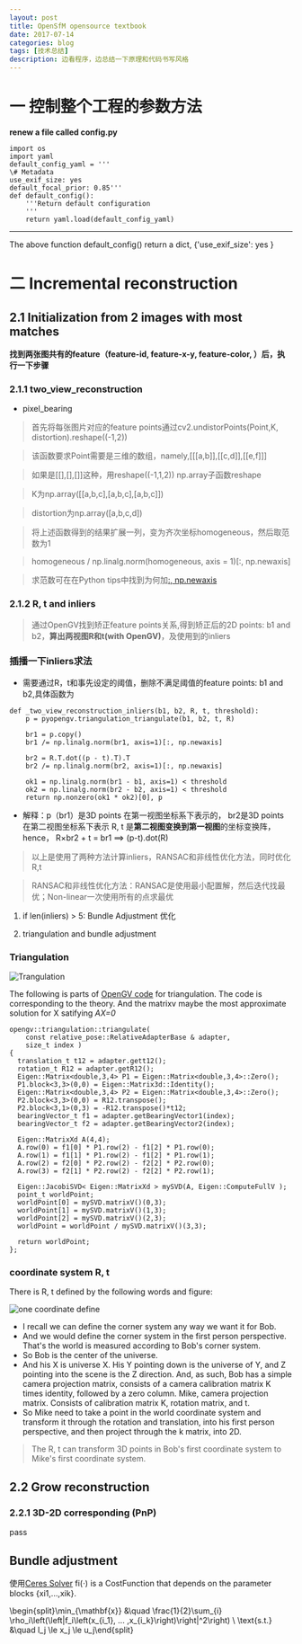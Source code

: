 ```yaml
---
layout: post
title: OpenSfM opensource textbook
date: 2017-07-14
categories: blog
tags: [技术总结]
description: 边看程序，边总结一下原理和代码书写风格
---
```

# 一 控制整个工程的参数方法

**renew a file called config.py**
```
import os
import yaml
default_config_yaml = '''
\# Metadata
use_exif_size: yes
default_focal_prior: 0.85'''
def default_config():
    '''Return default configuration
    '''
    return yaml.load(default_config_yaml)
```
---

The above function default_config() return a dict, {'use_exif_size': yes  }

# 二 Incremental reconstruction


## 2.1 Initialization from 2 images with most matches

**找到两张图共有的feature（feature-id, feature-x-y, feature-color, ）后，执行一下步骤**

### 2.1.1 two_view_reconstruction

- pixel_bearing

> 首先将每张图片对应的feature points通过cv2.undistorPoints(Point,K, distortion).reshape((-1,2))

> 该函数要求Point需要是三维的数组，namely,[[[a,b]],[[c,d]],[[e,f]]]

> 如果是[[],[],[]]这种，用reshape((-1,1,2)) np.array子函数reshape

> K为np.array([[a,b,c],[a,b,c],[a,b,c]])

> distortion为np.array([a,b,c,d])

> 将上述函数得到的结果扩展一列，变为齐次坐标homogeneous，然后取范数为1

> homogeneous / np.linalg.norm(homogeneous, axis = 1)[:, np.newaxis]

> 求范数可在在Python tips中找到为何加[:, np.newaxis](https://bryanibit.github.io/blog/2017/07/05/python-tips/)

### 2.1.2 R, t and inliers

> 通过OpenGV找到矫正feature points关系,得到矫正后的2D points: b1 and b2，**算出两视图R和t(with OpenGV)**，及使用到的inliers

### 插播一下inliers求法

- 需要通过R，t和事先设定的阈值，删除不满足阈值的feature points: b1 and b2,具体函数为

```
def _two_view_reconstruction_inliers(b1, b2, R, t, threshold):
    p = pyopengv.triangulation_triangulate(b1, b2, t, R)

    br1 = p.copy()
    br1 /= np.linalg.norm(br1, axis=1)[:, np.newaxis]

    br2 = R.T.dot((p - t).T).T
    br2 /= np.linalg.norm(br2, axis=1)[:, np.newaxis]

    ok1 = np.linalg.norm(br1 - b1, axis=1) < threshold
    ok2 = np.linalg.norm(br2 - b2, axis=1) < threshold
    return np.nonzero(ok1 * ok2)[0], p
```
- 解释：p（br1）是3D points 在第一视图坐标系下表示的， br2是3D points 在第二视图坐标系下表示
R, t 是**第二视图变换到第一视图**的坐标变换阵，hence， R×br2 + t = br1 ==> (p-t).dot(R)

> 以上是使用了两种方法计算inliers，RANSAC和非线性优化方法，同时优化R,t

> RANSAC和非线性优化方法：RANSAC是使用最小配置解，然后迭代找最优；Non-linear一次使用所有的点求最优

1. if len(inliers) > 5: Bundle Adjustment 优化

2. triangulation and bundle adjustment

### Triangulation

![Trangulation](https://github.com/bryanibit/bryanibit.github.io/raw/master/img/doc/triangulation.png)

The following is parts of [OpenGV code](https://github.com/laurentkneip/opengv/blob/master/src/triangulation/methods.cpp) for triangulation.
The code is corresponding to the theory.
And the matrixv maybe the most approximate solution for X satifying *AX=0*

```
opengv::triangulation::triangulate(
    const relative_pose::RelativeAdapterBase & adapter,
    size_t index )
{
  translation_t t12 = adapter.gett12();
  rotation_t R12 = adapter.getR12();
  Eigen::Matrix<double,3,4> P1 = Eigen::Matrix<double,3,4>::Zero();
  P1.block<3,3>(0,0) = Eigen::Matrix3d::Identity();
  Eigen::Matrix<double,3,4> P2 = Eigen::Matrix<double,3,4>::Zero();
  P2.block<3,3>(0,0) = R12.transpose();
  P2.block<3,1>(0,3) = -R12.transpose()*t12;
  bearingVector_t f1 = adapter.getBearingVector1(index);
  bearingVector_t f2 = adapter.getBearingVector2(index);

  Eigen::MatrixXd A(4,4);
  A.row(0) = f1[0] * P1.row(2) - f1[2] * P1.row(0);
  A.row(1) = f1[1] * P1.row(2) - f1[2] * P1.row(1);
  A.row(2) = f2[0] * P2.row(2) - f2[2] * P2.row(0);
  A.row(3) = f2[1] * P2.row(2) - f2[2] * P2.row(1);

  Eigen::JacobiSVD< Eigen::MatrixXd > mySVD(A, Eigen::ComputeFullV );
  point_t worldPoint;
  worldPoint[0] = mySVD.matrixV()(0,3);
  worldPoint[1] = mySVD.matrixV()(1,3);
  worldPoint[2] = mySVD.matrixV()(2,3);
  worldPoint = worldPoint / mySVD.matrixV()(3,3);

  return worldPoint;
};
```
### coordinate system R, t

There is R, t defined by the following words and figure:

![one coordinate define](https://github.com/bryanibit/bryanibit.github.io/raw/master/img/doc/one_coordinate_define.png)

- I recall we can define the corner system any way we want it for Bob. 
- And we would define the corner system in the first person perspective. That's the world is measured according to Bob's corner system.
- So Bob is the center of the universe. 
- And his X is universe X. His Y pointing down is the universe of Y, and Z pointing into the scene is the Z direction. And, as such, Bob has a simple camera projection matrix, consists of a camera calibration matrix K times identity, followed by a zero column. Mike, camera projection matrix. Consists of calibration matrix K, rotation matrix, and t. 
- So Mike need to take a point in the world coordinate system and transform it through the rotation and translation, into his first person perspective, and then project through the k matrix, into 2D. 

> The R, t can transform 3D points in Bob's first coordinate system to Mike's first coordinate system.

## 2.2 Grow reconstruction


### 2.2.1 3D-2D corresponding (PnP)

pass

## Bundle adjustment

使用[Ceres Solver](http://www.ceres-solver.org)
fi(⋅) is a CostFunction that depends on the parameter blocks {xi1,...,xik}.

\begin{split}\min_{\mathbf{x}} &\quad \frac{1}{2}\sum_{i}
\rho_i\left(\left\|f_i\left(x_{i_1},
... ,x_{i_k}\right)\right\|^2\right)  \\
\text{s.t.} &\quad l_j \le x_j \le u_j\end{split}




